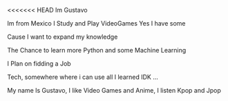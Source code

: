 <<<<<<< HEAD
Im Gustavo

Im from Mexico
I Study and Play VideoGames
Yes I have some

Cause I want to expand my knowledge

The Chance to learn more
Python and some Machine Learning

I Plan on fidding a Job

Tech, somewhere where i can use all I learned
IDK
...


My name Is Gustavo, I like Video Games and Anime, I listen Kpop and Jpop
